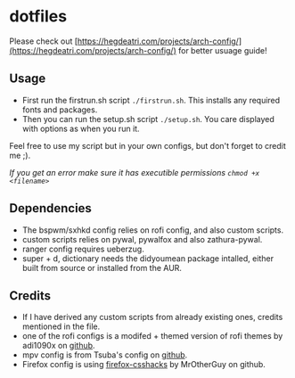 # dotfiles

Please check out [https://hegdeatri.com/projects/arch-config/](https://hegdeatri.com/projects/arch-config/) for better usuage guide!


## Usage

- First run the firstrun.sh script `./firstrun.sh`. This installs any required fonts and packages.
- Then you can run the setup.sh script `./setup.sh`. You care displayed with options as when you run it.

Feel free to use my script but in your own configs, but don't forget to credit me ;).

*If you get an error make sure it has executible permissions `chmod +x <filename>`*

## Dependencies

- The bspwm/sxhkd config relies on rofi config, and also custom scripts.
- custom scripts relies on pywal, pywalfox and also zathura-pywal.
- ranger config requires ueberzug.
- super + d, dictionary needs the didyoumean package intalled, either built from source or installed from the AUR.

## Credits

- If I have derived any custom scripts from already existing ones, credits mentioned in the file.
- one of the rofi configs is a modifed + themed version of rofi themes by adi1090x on [github](https://github.com/adi1090x/rofi).
- mpv config is from Tsuba's config on [github](https://github.com/Tsubajashi/mpv-settings).
- Firefox config is using [firefox-csshacks](https://github.com/MrOtherGuy/firefox-csshacks.git) by MrOtherGuy on github.


